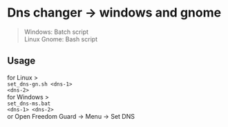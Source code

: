 # Dns changer -> windows and gnome
> Windows: Batch script <br />
> Linux Gnome: Bash script

## Usage 
  for Linux > <br />
  <code>set_dns-gn.sh &lt;dns-1&gt; &lt;dns-2&gt;</code>
  <br>
  for Windows > <br />
  <code>set_dns-ms.bat &lt;dns-1&gt; &lt;dns-2&gt;</code> <br/>
or Open Freedom Guard -> Menu -> Set DNS

